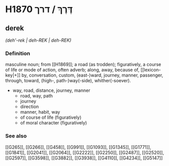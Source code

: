 # H1870 דֶּרֶךְ / דרך

## derek

_(deh'-rek | deh-REK | deh-REK)_

### Definition

masculine noun; from [[H1869]]; a road (as trodden); figuratively, a course of life or mode of action, often adverb; along, away, because of, [[lexicon-key|+]] by, conversation, custom, (east-)ward, journey, manner, passenger, through, toward, (high-, path-)way(-side), whither(-soever).

- way, road, distance, journey, manner
    - road, way, path
    - journey
    - direction
    - manner, habit, way
    - of course of life (figuratively)
    - of moral character (figuratively)
### See also

[[G265]], [[G266]], [[G458]], [[G991]], [[G1093]], [[G1345]], [[G1771]], [[G1841]], [[G2041]], [[G2064]], [[G2222]], [[G2250]], [[G2487]], [[G2520]], [[G2597]], [[G3598]], [[G3882]], [[G3938]], [[G4110]], [[G4234]], [[G5147]]

